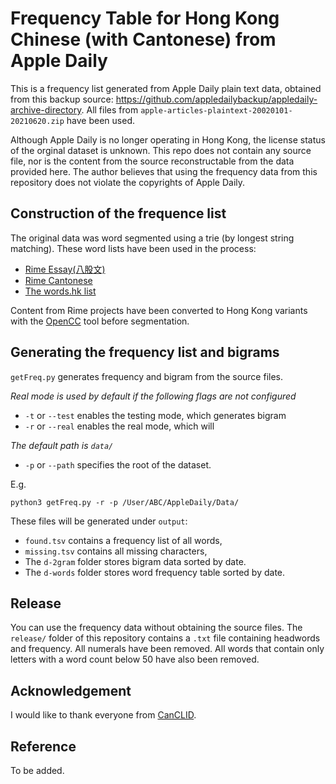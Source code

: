 # Frequency Table for Hong Kong Chinese (with Cantonese) from Apple Daily

This is a frequency list generated from Apple Daily plain text data, obtained from this backup source: https://github.com/appledailybackup/appledaily-archive-directory. All files from `apple-articles-plaintext-20020101-20210620.zip` have been used.

Although Apple Daily is no longer operating in Hong Kong, the license status of the orginal dataset is unknown. This repo does not contain any source file, nor is the content from the source reconstructable from the data provided here. The author believes that using the frequency data from this repository does not violate the copyrights of Apple Daily.

## Construction of the frequence list

The original data was word segmented using a trie (by longest string matching). These word lists have been used in the process:
- [Rime Essay(八股文)](https://github.com/rime/rime-essay)
- [Rime Cantonese](https://github.com/rime/rime-cantonese)
- [The words.hk list](https://words.hk/faiman/analysis/existingwordcount/)

Content from Rime projects have been converted to Hong Kong variants with the [OpenCC](https://github.com/BYVoid/OpenCC) tool before segmentation.

## Generating the frequency list and bigrams

`getFreq.py` generates frequency and bigram from the source files.

*Real mode is used by default if the following flags are not configured*
- `-t` or `--test` enables the testing mode, which generates bigram
- `-r` or `--real` enables the real mode, which will 

*The default path is `data/`*
- `-p` or `--path` specifies the root of the dataset. 

E.g.

```
python3 getFreq.py -r -p /User/ABC/AppleDaily/Data/
```

These files will be generated under `output`:
- `found.tsv` contains a frequency list of all words, 
- `missing.tsv` contains all missing characters, 
- The `d-2gram` folder stores bigram data sorted by date.
- The `d-words` folder stores word frequency table sorted by date.

## Release

You can use the frequency data without obtaining the source files. The `release/` folder of this repository contains a `.txt` file containing headwords and frequency. All numerals have been removed. All words that contain only letters with a word count below 50 have also been removed.

## Acknowledgement

I would like to thank everyone from [CanCLID](https://github.com/CanCLID).

## Reference

To be added.
